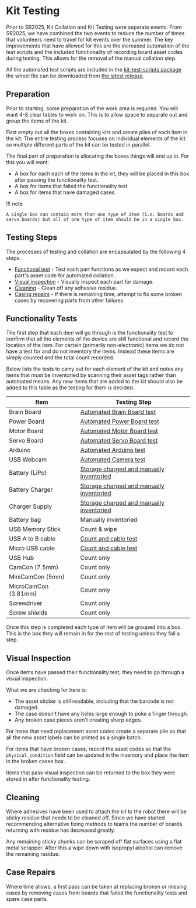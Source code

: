 # Kit Testing

Prior to SR2025, Kit Collation and Kit Testing were separate events.
From SR2025, we have combined the two events to reduce the number of times that volunteers need to travel for kit events over the summer.
The key improvements that have allowed for this are the increased automation of the test scripts and the included functionality of recording board asset codes during testing.
This allows for the removal of the manual collation step.

All the automated test scripts are included in the [kit-test-scripts package](https://github.com/srobo/kit-test-scripts) the wheel file can be downloaded from [the latest release](https://github.com/srobo/kit-test-scripts/releases/latest/).

## Preparation

Prior to starting, some preparation of the work area is required.
You will want 4-8 clear tables to work on.
This is to allow space to separate out and group the items of the kit.

First empty out all the boxes containing kits and create piles of each item in the kit.
The entire testing process focuses on individual elements of the kit so multiple different parts of the kit can be tested in parallel.

The final part of preparation is allocating the boxes things will end up in.
For this you will want:

- A box for each each of the items in the kit, they will be placed in this box after passing the functionality test.
- A box for items that failed the functionality test.
- A box for items that have damaged cases.

!!! note

    A single box can contain more than one type of item (i.e. boards and servo boards) but all of one type of item should be in a single box.

## Testing Steps

The processes of testing and collation are encapsulated by the following 4 steps.

- [Functional test](#functionality-tests) - Test each part functions as we expect and record each part's asset code for automated collation.
- [Visual inspection](#visual-inspection) - Visually inspect each part for damage.
- [Cleaning](#cleaning) - Clean off any adhesive residue.
- [Casing repairs](#case-repairs) - If there is remaining time, attempt to fix some broken cases by recovering parts from other failures.

## Functionality Tests

The first step that each item will go through is the functionality test to confirm that all the elements of the device are still functional and record the location of the item.
For certain (primarily non-electronic) items we do not have a test for and do not inventory the items.
Instead these items are simply counted and the total count recorded.

Below lists the tests to carry out for each element of the kit and notes any items that must be inventoried by scanning their asset tags rather than automated means.
Any new items that are added to the kit should also be added to this table as the testing for them is decided.

Item | Testing Step
--- | ---
Brain Board | [Automated Brain Board test](./test-procedures.md#brain-board)
Power Board | [Automated Power Board test](./test-procedures.md#power-board)
Motor Board | [Automated Motor Board test](./test-procedures.md#motor-board)
Servo Board | [Automated Servo Board test](./test-procedures.md#servo-board)
Arduino | [Automated Arduino test](./test-procedures.md#arduino)
USB Webcam | [Automated Camera test](./test-procedures.md#camera)
Battery (LiPo) | [Storage charged and manually inventoried](./test-procedures.md#batteries-and-chargers)
Battery Charger | [Storage charged and manually inventoried](./test-procedures.md#batteries-and-chargers)
Charger Supply | [Storage charged and manually inventoried](./test-procedures.md#batteries-and-chargers)
Battery bag | Manually inventoried
USB Memory Stick | Count & wipe
USB A to B cable | [Count and cable test](./test-procedures.md#usb-cable-testing)
Micro USB cable | [Count and cable test](./test-procedures.md#usb-cable-testing)
USB Hub | Count only
CamCon (7.5mm) | Count only
MiniCamCon (5mm) | Count only
MicroCamCon (3.81mm) | Count only
Screwdriver | Count only
Screw shields | Count only

Once this step is completed each type of item will be grouped into a box.
This is the box they will remain in for the rest of testing unless they fail a step.

## Visual Inspection

Once items have passed their functionality test, they need to go through a visual inspection.

What we are checking for here is:

- The asset sticker is still readable, including that the barcode is not damaged.
- The case doesn't have any holes large enough to poke a finger through.
- Any broken case pieces aren't creating sharp edges.

For items that need replacement asset codes create a separate pile so that all the new asset labels can be printed as a single batch.

For items that have broken cases, record the asset codes so that the `physical_condition` field can be updated in the inventory and place the item in the broken cases box.

Items that pass visual inspection can be returned to the box they were stored in after functionality testing.

## Cleaning

Where adhesives have been used to attach the kit to the robot there will be sticky residue that needs to be cleaned off.
Since we have started recommending alternative fixing methods to teams the number of boards returning with residue has decreased greatly.

Any remaining sticky chunks can be scraped off flat surfaces using a flat metal scrapper.
After this a wipe down with isopropyl alcohol can remove the remaining residue.

## Case Repairs

Where time allows, a first pass can be taken at replacing broken or missing cases by removing cases from boards that failed the functionality tests and spare case parts.
